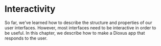 # Interactivity

So far, we've learned how to describe the structure and properties of our user interfaces. However, most interfaces need to be interactive in order to be useful. In this chapter, we describe how to make a Dioxus app that responds to the user.
